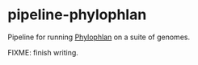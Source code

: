 # pipeline-phylophlan

Pipeline for running
[Phylophlan](https://huttenhower.sph.harvard.edu/phylophlan) on a
suite of genomes.

FIXME: finish writing.

